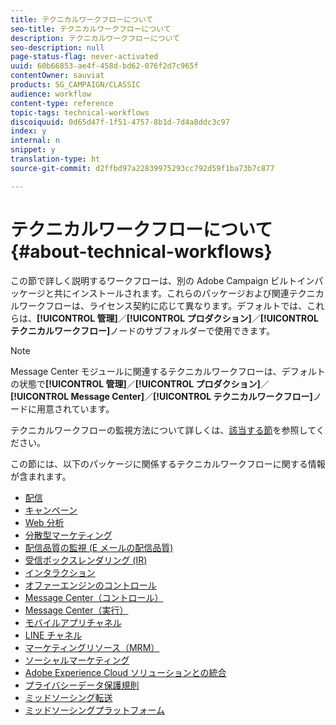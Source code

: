 ```yaml
---
title: テクニカルワークフローについて
seo-title: テクニカルワークフローについて
description: テクニカルワークフローについて
seo-description: null
page-status-flag: never-activated
uuid: 60b66853-ae4f-458d-bd62-076f2d7c965f
contentOwner: sauviat
products: SG_CAMPAIGN/CLASSIC
audience: workflow
content-type: reference
topic-tags: technical-workflows
discoiquuid: 0d65d47f-1f51-4757-8b1d-7d4a8ddc3c97
index: y
internal: n
snippet: y
translation-type: ht
source-git-commit: d2ffbd97a22839975293cc792d59f1ba73b7c877

---
```



# テクニカルワークフローについて{#about-technical-workflows}

この節で詳しく説明するワークフローは、別の Adobe Campaign ビルトインパッケージと共にインストールされます。これらのパッケージおよび関連テクニカルワークフローは、ライセンス契約に応じて異なります。デフォルトでは、これらは、**[!UICONTROL 管理]**／**[!UICONTROL プロダクション]**／**[!UICONTROL テクニカルワークフロー]**&#x200B;ノードのサブフォルダーで使用できます。

>[!NOTE]
>
>Message Center モジュールに関連するテクニカルワークフローは、デフォルトの状態で&#x200B;**[!UICONTROL 管理]**／**[!UICONTROL プロダクション]**／**[!UICONTROL Message Center]**／**[!UICONTROL テクニカルワークフロー]**&#x200B;ノードに用意されています。

テクニカルワークフローの監視方法について詳しくは、[該当する節](../../workflow/using/monitoring-technical-workflows.md)を参照してください。

この節には、以下のパッケージに関係するテクニカルワークフローに関する情報が含まれます。

* [配信](../../workflow/using/deliveries.md)
* [キャンペーン](../../workflow/using/campaign.md)
* [Web 分析](../../workflow/using/web-analytics.md)
* [分散型マーケティング](../../workflow/using/distributed-marketing.md)
* [配信品質の監視 (E メールの配信品質)](../../workflow/using/email-deliverability.md)
* [受信ボックスレンダリング (IR)](../../workflow/using/inbox-rendering.md)
* [インタラクション](../../workflow/using/interaction.md)
* [オファーエンジンのコントロール](../../workflow/using/control-of-offer-engine.md)
* [Message Center（コントロール）](../../workflow/using/message-center--control-.md)
* [Message Center（実行）](../../workflow/using/message-center--execution-.md)
* [モバイルアプリチャネル](../../workflow/using/mobile-app-channel.md)
* [LINE チャネル](../../workflow/using/line-channel.md)
* [マーケティングリソース（MRM）](../../workflow/using/marketing-resources--mrm-.md)
* [ソーシャルマーケティング](../../workflow/using/social-marketing.md)
* [Adobe Experience Cloud ソリューションとの統合](../../workflow/using/integrations-with-adobe-experience-cloud-solutions.md)
* [プライバシーデータ保護規則](../../workflow/using/general-data-protection-regulation--gdpr-.md)
* [ミッドソーシング転送](../../workflow/using/transfer-to-mid-sourcing.md)
* [ミッドソーシングプラットフォーム](../../workflow/using/mid-sourcing-platform.md)
